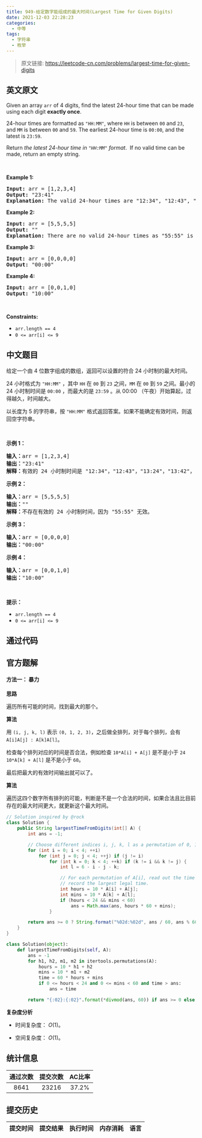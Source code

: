```yaml
---
title: 949-给定数字能组成的最大时间(Largest Time for Given Digits)
date: 2021-12-03 22:28:23
categories:
  - 中等
tags:
  - 字符串
  - 枚举
---
```


> 原文链接: https://leetcode-cn.com/problems/largest-time-for-given-digits


## 英文原文
<div><p>Given an array&nbsp;<code>arr</code> of 4 digits, find the latest 24-hour time that can be made using each digit <strong>exactly once</strong>.</p>

<p>24-hour times are formatted as <code>&quot;HH:MM&quot;</code>, where <code>HH</code>&nbsp;is between&nbsp;<code>00</code>&nbsp;and&nbsp;<code>23</code>, and&nbsp;<code>MM</code>&nbsp;is between&nbsp;<code>00</code>&nbsp;and&nbsp;<code>59</code>. The earliest 24-hour time is <code>00:00</code>, and the latest is <code>23:59</code>.</p>

<p>Return <em>the latest 24-hour time&nbsp;in&nbsp;<code>&quot;HH:MM&quot;</code> format</em>.&nbsp; If no valid time can be made, return an empty string.</p>

<p>&nbsp;</p>
<p><strong>Example 1:</strong></p>

<pre>
<strong>Input:</strong> arr = [1,2,3,4]
<strong>Output:</strong> &quot;23:41&quot;
<strong>Explanation:</strong>&nbsp;The valid 24-hour times are &quot;12:34&quot;, &quot;12:43&quot;, &quot;13:24&quot;, &quot;13:42&quot;, &quot;14:23&quot;, &quot;14:32&quot;, &quot;21:34&quot;, &quot;21:43&quot;, &quot;23:14&quot;, and &quot;23:41&quot;. Of these times, &quot;23:41&quot; is the latest.
</pre>

<p><strong>Example 2:</strong></p>

<pre>
<strong>Input:</strong> arr = [5,5,5,5]
<strong>Output:</strong> &quot;&quot;
<strong>Explanation:</strong>&nbsp;There are no valid 24-hour times as &quot;55:55&quot; is not valid.
</pre>

<p><strong>Example 3:</strong></p>

<pre>
<strong>Input:</strong> arr = [0,0,0,0]
<strong>Output:</strong> &quot;00:00&quot;
</pre>

<p><strong>Example 4:</strong></p>

<pre>
<strong>Input:</strong> arr = [0,0,1,0]
<strong>Output:</strong> &quot;10:00&quot;
</pre>

<p>&nbsp;</p>
<p><strong>Constraints:</strong></p>

<ul>
	<li><code>arr.length == 4</code></li>
	<li><code>0 &lt;= arr[i] &lt;= 9</code></li>
</ul>
</div>

## 中文题目
<div><p>给定一个由 4 位数字组成的数组，返回可以设置的符合 24 小时制的最大时间。</p>

<p>24 小时格式为 <code>"HH:MM"</code> ，其中 <code>HH</code> 在 <code>00</code> 到 <code>23</code> 之间，<code>MM</code> 在 <code>00</code> 到 <code>59</code> 之间。最小的 24 小时制时间是 <code>00:00</code> ，而最大的是 <code>23:59</code> 。从 00:00 （午夜）开始算起，过得越久，时间越大。</p>

<p>以长度为 5 的字符串，按 <code>"HH:MM"</code> 格式返回答案。如果不能确定有效时间，则返回空字符串。</p>

<p> </p>

<p><strong>示例 1：</strong></p>

<pre>
<strong>输入：</strong>arr = [1,2,3,4]
<strong>输出：</strong>"23:41"
<strong>解释：</strong>有效的 24 小时制时间是 "12:34"，"12:43"，"13:24"，"13:42"，"14:23"，"14:32"，"21:34"，"21:43"，"23:14" 和 "23:41" 。这些时间中，"23:41" 是最大时间。
</pre>

<p><strong>示例 2：</strong></p>

<pre>
<strong>输入：</strong>arr = [5,5,5,5]
<strong>输出：</strong>""
<strong>解释：</strong>不存在有效的 24 小时制时间，因为 "55:55" 无效。
</pre>

<p><strong>示例 3：</strong></p>

<pre>
<strong>输入：</strong>arr = [0,0,0,0]
<strong>输出：</strong>"00:00"
</pre>

<p><strong>示例 4：</strong></p>

<pre>
<strong>输入：</strong>arr = [0,0,1,0]
<strong>输出：</strong>"10:00"
</pre>

<p> </p>

<p><strong>提示：</strong></p>

<ul>
	<li><code>arr.length == 4</code></li>
	<li><code>0 <= arr[i] <= 9</code></li>
</ul>
</div>

## 通过代码
<RecoDemo>
</RecoDemo>


## 官方题解
#### 方法一： 暴力

**思路**

遍历所有可能的时间，找到最大的那个。

**算法**

用 `(i, j, k, l)` 表示 `(0, 1, 2, 3)`，之后做全排列，对于每个排列，会有 `A[i]A[j] : A[k]A[l]`。

检查每个排列对应的时间是否合法，例如检查 `10*A[i] + A[j]` 是不是小于 `24` `10*A[k] + A[l]` 是不是小于 `60`。

最后把最大的有效时间输出就可以了。

**算法**

遍历这四个数字所有排列的可能，判断是不是一个合法的时间，如果合法且比目前存在的最大时间更大，就更新这个最大时间。

```java [solution1-Java]
// Solution inspired by @rock
class Solution {
    public String largestTimeFromDigits(int[] A) {
        int ans = -1;

        // Choose different indices i, j, k, l as a permutation of 0, 1, 2, 3
        for (int i = 0; i < 4; ++i)
            for (int j = 0; j < 4; ++j) if (j != i)
                for (int k = 0; k < 4; ++k) if (k != i && k != j) {
                    int l = 6 - i - j - k;

                    // For each permutation of A[i], read out the time and
                    // record the largest legal time.
                    int hours = 10 * A[i] + A[j];
                    int mins = 10 * A[k] + A[l];
                    if (hours < 24 && mins < 60)
                        ans = Math.max(ans, hours * 60 + mins);
                }

        return ans >= 0 ? String.format("%02d:%02d", ans / 60, ans % 60) : "";
    }
}
```

```python [solution1-Python]
class Solution(object):
    def largestTimeFromDigits(self, A):
        ans = -1
        for h1, h2, m1, m2 in itertools.permutations(A):
            hours = 10 * h1 + h2
            mins = 10 * m1 + m2
            time = 60 * hours + mins
            if 0 <= hours < 24 and 0 <= mins < 60 and time > ans:
                ans = time

        return "{:02}:{:02}".format(*divmod(ans, 60)) if ans >= 0 else ""
```

**复杂度分析**

* 时间复杂度： $O(1)$。

* 空间复杂度： $O(1)$。

## 统计信息
| 通过次数 | 提交次数 | AC比率 |
| :------: | :------: | :------: |
|    8641    |    23216    |   37.2%   |

## 提交历史
| 提交时间 | 提交结果 | 执行时间 |  内存消耗  | 语言 |
| :------: | :------: | :------: | :--------: | :--------: |
